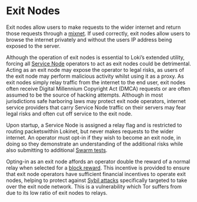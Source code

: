 # Exit Nodes

Exit nodes allow users to make requests to the wider internet and return those requests through a [mixnet](../Lokinet/LLARP.md). If used correctly, exit nodes allow users to browse the internet privately and without the users IP address being exposed to the server.

Although the operation of exit nodes is essential to Loki’s extended utility, forcing all [Service Node](../ServiceNodes/SNOverview.md) operators to act as exit nodes could be detrimental. Acting as an exit node may expose the operator to legal risks, as users of the exit node may perform malicious activity whilst using it as a proxy. As exit nodes simply relay traffic from the internet to the end user, exit nodes often receive Digital Millennium Copyright Act (DMCA) requests or are often assumed to be the source of hacking attempts. Although in most jurisdictions safe harboring laws may protect exit node operators, internet service providers that carry Service Node traffic on their servers may fear legal risks and often cut off service to the exit node.

Upon startup, a Service Node is assigned a relay flag and is restricted to routing packetswithin Lokinet, but never makes requests to the wider internet. An operator must opt-in if they wish to become an exit node, in doing so they demonstrate an understanding of the additional risks while also submitting to additional [Swarm tests](../Advanced/SwarmFlagging.md).

Opting-in as an exit node affords an operator double the reward of a normal relay when selected for a [block reward](../Advanced/EmissionCurve.md). This incentive is provided to ensure that exit node operators have sufficient financial  incentives to operate exit nodes, helping to protect against [Sybil attacks](../Advanced/SybilResistance.md) specifically  targeted to take over the exit node network. This is a vulnerability which Tor suffers from due to its low ratio of exit nodes to relays.